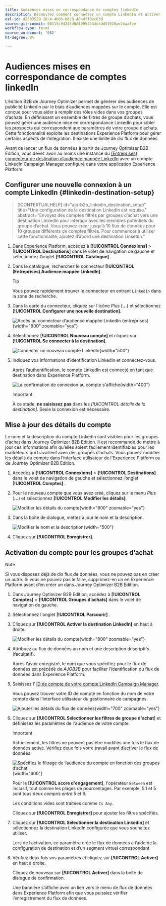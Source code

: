 ```yaml
---
title: Audiences mises en correspondance de comptes linkedIn
description: Découvrez comment connecter un compte LinkedIn et activer un flux de données pour acheter des groupes.
exl-id: d2303529-16c4-4b0b-b8c8-404dff8ec63d
source-git-commit: 00315c9d245d8d19954643e4dd51920ae2baafbe
workflow-type: tm+mt
source-wordcount: '682'
ht-degree: 8%

---
```


# Audiences mises en correspondance de comptes linkedIn

L’édition B2B de Journey Optimizer permet de générer des audiences de publicité LinkedIn par le biais d’audiences mappées sur le compte. Elle est conçue pour vous aider à remplir des rôles vides dans vos groupes d’achats. En définissant un ensemble de filtres de groupe d’achats, vous pouvez gérer une audience mise en correspondance LinkedIn pour cibler les prospects qui correspondent aux paramètres de votre groupe d’achats. Cette fonctionnalité exploite les destinations Experience Platform pour gérer certains aspects de l’intégration. Il existe une limite de dix flux de données.

Avant de lancer un flux de données à partir de Journey Optimizer B2B Edition, vous devez avoir au moins une instance du [(Entreprises) connecteur de destination d’audience mappée LinkedIn](https://experienceleague.adobe.com/en/docs/experience-platform/destinations/catalog/social/linkedin#connect) avec un compte LinkedIn Campaign Manager configuré dans votre application Experience Platform.

## Configurer une nouvelle connexion à un compte LinkedIn {#linkedin-destination-setup}

>[!CONTEXTUALHELP]
>id="ajo-b2b_linkedin_destination_setup"
>title="Une configuration de la destination LinkedIn est requise."
>abstract="Envoyez des comptes filtrés par groupes d’achat vers une destination LinkedIn pour interagir avec les membres potentiels du groupe d’achat. Vous pouvez créer jusqu’à 10 flux de données pour 10 groupes différents de comptes filtrés. Pour commencer à utiliser cette fonctionnalité, ajoutez d’abord une destination LinkedIn."

1. Dans Experience Platform, accédez à **[!UICONTROL Connexions]** > **[!UICONTROL Destinations]** dans le volet de navigation de gauche et sélectionnez l’onglet **[!UICONTROL Catalogue]** .

1. Dans le catalogue, recherchez le connecteur **[!UICONTROL (Entreprises) Audience mappée LinkedIn]** .

   >[!TIP]
   >
   >Vous pouvez rapidement trouver le connecteur en entrant `LinkedIn` dans la zone de recherche.

1. Dans la carte du connecteur, cliquez sur l&#39;icône _Plus_ (**...**) et sélectionnez **[!UICONTROL Configurer une nouvelle destination]**.

   ![Accès au connecteur d’audience mappée LinkedIn (entreprises)](./assets/aep-destinations-catalog-linkedin.png){width="800" zoomable="yes"}

1. Sélectionnez **[!UICONTROL Nouveau compte]** et cliquez sur **[!UICONTROL Se connecter à la destination]**.

   ![Connecter un nouveau compte LinkedIn](./assets/aep-destinations-catalog-linkedin-new-account.png){width="500"}

1. Indiquez vos informations d’identification LinkedIn et connectez-vous.

   Après l’authentification, le compte LinkedIn est connecté en tant que destination dans Experience Platform.

   ![ La confirmation de connexion au compte s&#39;affiche](./assets/aep-destinations-catalog-linkedin-connected.png){width="400"}

   >[!IMPORTANT]
   >
   >À ce stade, **ne saisissez pas** dans les _[!UICONTROL détails de la destination]_. Seule la connexion est nécessaire.

## Mise à jour des détails du compte

Le nom et la description du compte LinkedIn sont visibles pour les groupes d’achat dans Journey Optimizer B2B Edition. Il est recommandé de mettre à jour ces informations afin qu’elles soient facilement identifiables pour les marketeurs qui travaillent avec des groupes d’achats. Vous pouvez modifier les détails du compte dans l’interface utilisateur de l’Experience Platform ou de Journey Optimizer B2B Edition.

1. Accédez à **[!UICONTROL Connexions]** > **[!UICONTROL Destinations]** dans le volet de navigation de gauche et sélectionnez l’onglet **[!UICONTROL Comptes]** .

1. Pour le nouveau compte que vous avez créé, cliquez sur le menu _Plus_ (**...**) et sélectionnez **[!UICONTROL Modifier les détails]**.

   ![Modifier les détails du compte](./assets/aep-destinations-accounts-edit-details.png){width="800" zoomable="yes"}

1. Dans la boîte de dialogue, mettez à jour le nom et la description.

   ![Modifier le nom et la description](./assets/destinations-linkedin-account-edit-details-dialog.png){width="500"}

1. Cliquez sur **[!UICONTROL Enregistrer]**.

## Activation du compte pour les groupes d’achat

>[!NOTE]
>
>Si vous disposez déjà de dix flux de données, vous ne pouvez pas en créer un autre. Si vous ne pouvez pas le faire, supprimez-en un en Experience Platform avant d’en créer un dans Journey Optimizer B2B Edition.

1. Dans Journey Optimizer B2B Edition, accédez à **[!UICONTROL Comptes]** > **[!UICONTROL Groupes d’achats]** dans le volet de navigation de gauche.

1. Sélectionnez l&#39;onglet **[!UICONTROL Parcourir]** .

1. Cliquez sur **[!UICONTROL Activer la destination LinkedIn]** en haut à droite.

   ![Modifier les détails du compte](./assets/activate-linkedin-destination.png){width="800" zoomable="yes"}

1. Attribuez au flux de données un nom et une description descriptifs (facultatif).

   Après l’avoir enregistré, le nom que vous spécifiez pour le flux de données est précédé de _AJOB2B_ pour faciliter l’identification du flux de données dans Experience Platform.

1. Saisissez l’ [ ID de compte de votre compte LinkedIn Campaign Manager](https://www.linkedin.com/help/lms/answer/a424270).

   Vous pouvez trouver votre ID de compte en fonction du nom de votre compte dans l’interface utilisateur du gestionnaire de campagnes.

   ![Ajouter les détails du flux de données](./assets/destinations-linkedin-activate-details.png){width="700" zoomable="yes"}

1. Cliquez sur **[!UICONTROL Sélectionner les filtres de groupe d&#39;achat]** et définissez les paramètres de l&#39;audience de votre compte.

   >[!IMPORTANT]
   >
   >Actuellement, les filtres ne peuvent pas être modifiés une fois le flux de données activé. Vérifiez deux fois votre travail avant d’activer le flux de données.

   ![Spécifiez le filtrage de l’audience du compte en fonction des groupes d’achat](./assets/destinations-linkedin-activate-buying-group-filters.png){width="400"}

   Pour le **[!UICONTROL score d&#39;engagement]**, l&#39;opérateur `Between` est inclusif, tout comme les plages de pourcentages. Par exemple, 5.1 et 5 sont tous deux _compris entre_ 5 et 6.

   Les conditions vides sont traitées comme `Is Any`.

   Cliquez sur **[!UICONTROL Enregistrer]** pour ajouter les filtres spécifiés.

1. Cliquez sur **[!UICONTROL Sélectionner la destination LinkedIn]** et sélectionnez la destination LinkedIn configurée que vous souhaitez utiliser.

   Lors de l’activation, ce paramètre crée le flux de données à l’aide de la configuration de destination et d’un segment virtuel correspondant.

1. Vérifiez deux fois vos paramètres et cliquez sur **[!UICONTROL Activer]** en haut à droite.

   Cliquez de nouveau sur **[!UICONTROL Activer]** dans la boîte de dialogue de confirmation.

   Une bannière s’affiche avec un lien vers le menu de flux de données dans Experience Platform afin que vous puissiez vérifier l’enregistrement du flux de données.
